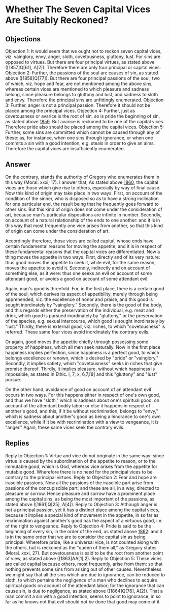 # Whether The Seven Capital Vices Are Suitably Reckoned?
## Objections
Objection 1: It would seem that we ought not to reckon seven capital vices, viz. vainglory, envy, anger, sloth, covetousness, gluttony, lust. For sins are opposed to virtues. But there are four principal virtues, as stated above ([1857]Q[61], A[2]). Therefore there are only four principal or capital vices.
Objection 2: Further, the passions of the soul are causes of sin, as stated above ([1858]Q[77]). But there are four principal passions of the soul; two of which, viz. hope and fear, are not mentioned among the above sins, whereas certain vices are mentioned to which pleasure and sadness belong, since pleasure belongs to gluttony and lust, and sadness to sloth and envy. Therefore the principal sins are unfittingly enumerated.
Objection 3: Further, anger is not a principal passion. Therefore it should not be placed among the principal vices.
Objection 4: Further, just as covetousness or avarice is the root of sin, so is pride the beginning of sin, as stated above [1859](A[2]). But avarice is reckoned to be one of the capital vices. Therefore pride also should be placed among the capital vices.
Objection 5: Further, some sins are committed which cannot be caused through any of these: as, for instance, when one sins through ignorance, or when one commits a sin with a good intention, e.g. steals in order to give an alms. Therefore the capital vices are insufficiently enumerated.
## Answer
On the contrary, stands the authority of Gregory who enumerates them in this way (Moral. xxxi, 17).
I answer that, As stated above [1860](A[3]), the capital vices are those which give rise to others, especially by way of final cause. Now this kind of origin may take place in two ways. First, on account of the condition of the sinner, who is disposed so as to have a strong inclination for one particular end, the result being that he frequently goes forward to other sins. But this kind of origin does not come under the consideration of art, because man's particular dispositions are infinite in number. Secondly, on account of a natural relationship of the ends to one another: and it is in this way that most frequently one vice arises from another, so that this kind of origin can come under the consideration of art.

Accordingly therefore, those vices are called capital, whose ends have certain fundamental reasons for moving the appetite; and it is in respect of these fundamental reasons that the capital vices are differentiated. Now a thing moves the appetite in two ways. First, directly and of its very nature: thus good moves the appetite to seek it, while evil, for the same reason, moves the appetite to avoid it. Secondly, indirectly and on account of something else, as it were: thus one seeks an evil on account of some attendant good, or avoids a good on account of some attendant evil.

Again, man's good is threefold. For, in the first place, there is a certain good of the soul, which derives its aspect of appetibility, merely through being apprehended, viz. the excellence of honor and praise, and this good is sought inordinately by "vainglory." Secondly, there is the good of the body, and this regards either the preservation of the individual, e.g. meat and drink, which good is pursued inordinately by "gluttony," or the preservation of the species, e.g. sexual intercourse, which good is sought inordinately by "lust." Thirdly, there is external good, viz. riches, to which "covetousness" is referred. These same four vices avoid inordinately the contrary evils.

Or again, good moves the appetite chiefly through possessing some property of happiness, which all men seek naturally. Now in the first place happiness implies perfection, since happiness is a perfect good, to which belongs excellence or renown, which is desired by "pride" or "vainglory." Secondly, it implies satiety, which "covetousness" seeks in riches that give promise thereof. Thirdly, it implies pleasure, without which happiness is impossible, as stated in Ethic. i, 7; x, 6,7,[8] and this "gluttony" and "lust" pursue.

On the other hand, avoidance of good on account of an attendant evil occurs in two ways. For this happens either in respect of one's own good, and thus we have "sloth," which is sadness about one's spiritual good, on account of the attendant bodily labor: or else it happens in respect of another's good, and this, if it be without recrimination, belongs to "envy," which is sadness about another's good as being a hindrance to one's own excellence, while if it be with recrimination with a view to vengeance, it is "anger." Again, these same vices seek the contrary evils.
## Replies
Reply to Objection 1: Virtue and vice do not originate in the same way: since virtue is caused by the subordination of the appetite to reason, or to the immutable good, which is God, whereas vice arises from the appetite for mutable good. Wherefore there is no need for the principal vices to be contrary to the principal virtues.
Reply to Objection 2: Fear and hope are irascible passions. Now all the passions of the irascible part arise from passions of the concupiscible part; and these are all, in a way, directed to pleasure or sorrow. Hence pleasure and sorrow have a prominent place among the capital sins, as being the most important of the passions, as stated above ([1861]Q[25], A[4]).
Reply to Objection 3: Although anger is not a principal passion, yet it has a distinct place among the capital vices, because it implies a special kind of movement in the appetite, in so far as recrimination against another's good has the aspect of a virtuous good, i.e. of the right to vengeance.
Reply to Objection 4: Pride is said to be the beginning of every sin, in the order of the end, as stated above [1862](A[2]): and it is in the same order that we are to consider the capital sin as being principal. Wherefore pride, like a universal vice, is not counted along with the others, but is reckoned as the "queen of them all," as Gregory states (Moral. xxxi, 27). But covetousness is said to be the root from another point of view, as stated above ([1863]AA[1],2).
Reply to Objection 5: These vices are called capital because others, most frequently, arise from them: so that nothing prevents some sins from arising out of other causes. Nevertheless we might say that all the sins which are due to ignorance, can be reduced to sloth, to which pertains the negligence of a man who declines to acquire spiritual goods on account of the attendant labor; for the ignorance that can cause sin, is due to negligence, as stated above ([1864]Q[76], A[2]). That a man commit a sin with a good intention, seems to point to ignorance, in so far as he knows not that evil should not be done that good may come of it.